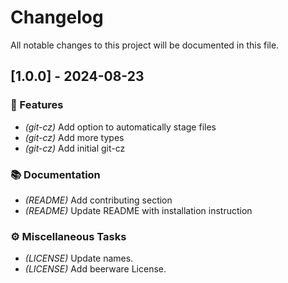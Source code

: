 # Changelog

All notable changes to this project will be documented in this file.

## [1.0.0] - 2024-08-23

### 🚀 Features

- *(git-cz)* Add option to automatically stage files
- *(git-cz)* Add more types
- *(git-cz)* Add initial git-cz

### 📚 Documentation

- *(README)* Add contributing section
- *(README)* Update README with installation instruction

### ⚙️ Miscellaneous Tasks

- *(LICENSE)* Update names.
- *(LICENSE)* Add beerware License.

<!-- generated by git-cliff -->
